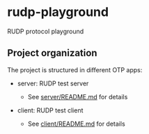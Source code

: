 # rudp-playground
RUDP protocol playground

## Project organization

The project is structured in different OTP apps:

- server: RUDP test server
    - See [server/README.md](./server/README.md) for details

- client: RUDP test client
    - See [client/README.md](./client/README.md) for details

